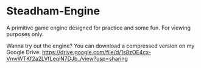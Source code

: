 # Steadham-Engine
A primitive game engine designed for practice and some fun. For viewing purposes only.

Wanna try out the engine? You can download a compressed version on my Google Drive: https://drive.google.com/file/d/1s8zOE4cx-VmvWTKf2a2LVfLeqiN7DJb_/view?usp=sharing
